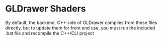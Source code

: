 # GLDrawer Shaders

By default, the backend, C++ side of GLDrawer compiles from these files directly, but to update them for front end use, you must run the included .bat file and recompile the C++/CLI project
